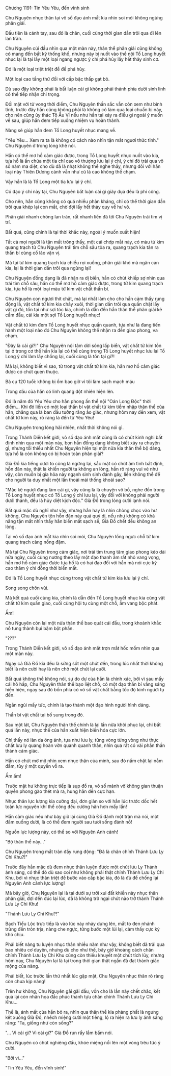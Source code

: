 




Chương 1191: Tin Yêu Yêu, đến vĩnh sinh


Chu Nguyên nhục thân tại vô số đạo ánh mắt kia nhìn soi mói không ngừng phân giải.

Đầu tiên là cánh tay, sau đó là chân, cuối cùng thời gian dần trôi qua đi lên lan tràn.

Chu Nguyên cúi đầu nhìn qua một màn này, thân thể phân giải cũng không có mang đến bất kỳ thống khổ, nhưng này bị nuốt vào thể nội Tổ Long huyết nhục lại là tại lấy một loại ngang ngược ý chí phá hủy lấy hết thảy sinh cơ.

Đó là một loại triệt triệt để để phá hủy.

Một loại cao tầng thứ đối với cấp bậc thấp gạt bỏ.

Dù sao đây không phải là bất luận cái gì không phải thánh phía dưới sinh linh có thể tiếp nhận chi trọng.

Đối mặt với tử vong thời điểm, Chu Nguyên thần sắc vẫn còn xem như bình tĩnh, trước đây hắn cũng không phải là không có làm qua loại chuẩn bị này, cho nên cũng ủy thác Tô Ấu Vi nếu như hắn tại xảy ra điều gì ngoài ý muốn về sau, giúp hắn đem tiếp xuống nhiệm vụ hoàn thành.

Nàng sẽ giúp hắn đem Tổ Long huyết nhục mang về.

"Yêu Yêu... Xem ra ta là không có cách nào nhìn tận mắt ngươi thức tỉnh." Chu Nguyên ở trong lòng khẽ nói.

Hắn có thể mơ hồ cảm giác được, trong Tổ Long huyết nhục nuốt vào kia, tựa hồ là ẩn chứa một tia chí cao vô thượng lưu lại ý chí, ý chí đó trải qua vô số năm ma diệt, cho dù đã là nhạt không thể nghe thấy, nhưng đối với hắn loại này Thiên Dương cảnh vẫn như cũ là cao không thể chạm.

Vậy hẳn là là Tổ Long một tia lưu lại ý chí.

Có đạo ý chí này tại, Chu Nguyên bất luận cái gì giãy dụa đều là phí công.

Cho nên, hắn cũng không có quá nhiều phản kháng, chỉ có thể thời gian dần trôi qua khép lại con mắt, chờ đợi lấy hết thảy quy về hư vô.

Phân giải nhanh chóng lan tràn, rất nhanh liền đã tới Chu Nguyên trái tim vị trí.

Bất quá, cũng chính là tại thời khắc này, ngoài ý muốn xuất hiện!

Tất cả mọi người là tận mắt trông thấy, một cái chớp mắt này, có màu tử kim quang trạch từ Chu Nguyên trái tim chỗ sâu tỏa ra, quang trạch kia tản ra thần bí cùng cổ lão vận vị.

Mà tại tử kim quang trạch kia chiếu rọi xuống, phân giải khó mà ngăn cản kia, lại là thời gian dần trôi qua ngừng lại!

Chu Nguyên đồng dạng là đã nhận ra dị biến, hắn có chút khiếp sợ nhìn qua trái tim chỗ sâu, hắn có thể mơ hồ cảm giác được, trong tử kim quang trạch kia, tựa hồ là một loại màu tử kim vật chất thần bí.

Chu Nguyên con ngươi thít chặt, mà lại nhất làm cho cho hắn cảm thấy rung động là, vật chất tử kim kia chảy xuôi, thời gian dần trôi qua quấn chặt lấy vật gì đó, tồn tại như sợi tóc kia, chính là dẫn đến hắn thân thể phân giải kẻ cầm đầu, cái kia một sợi Tổ Long huyết nhục!

Vật chất tử kim đem Tổ Long huyết nhục quấn quanh, tựa như là đang tiến hành một loại nào đó Chu Nguyên không thể nhận ra đến giao phong, va chạm.

"Đây là cái gì?!" Chu Nguyên nội tâm dời sông lấp biển, vật chất tử kim tồn tại ở trong cơ thể hắn kia lại có thể cùng trong Tổ Long huyết nhục lưu lại Tổ Long ý chí làm lấy chống lại, cuối cùng là tồn tại gì?!

Mà lại, không biết vì sao, từ trong vật chất tử kim kia, hắn mơ hồ cảm giác được có chút quen thuộc.

Bà cụ 120 tuổi: không bị ốm bao giờ vì tôi làm sạch mạch máu

Trong đầu của hắn có linh quang đột nhiên hiện lên.

Đó là năm đó Yêu Yêu cho hắn phong ấn thể nội "Oán Long Độc" thời điểm... Khi đó liền có một loại thần bí vật chất tử kim tiềm nhập thân thể của hắn, chẳng qua là ban đầu tưởng rằng ảo giác, nhưng hôm nay đến xem, vật chất tử kim này, rõ ràng là đến từ Yêu Yêu!

Chu Nguyên trong lòng hãi nhiên, nhất thời không nói gì.

Trong Thánh Diễn kết giới, vô số đạo ánh mắt cũng là có chút kinh nghi bất định nhìn qua một màn này, bọn hắn đồng dạng không biết xảy ra chuyện gì, nhưng tối thiểu nhất Chu Nguyên hiện tại một nửa kia thân thể bộ dáng, tựa hồ là còn không có bị hoàn toàn phân giải?

Già Đồ kia tiếng cười to cũng là ngừng lại, sắc mặt có chút âm tình bất định, hỗn đản này, thật là khiến người ta không an lòng, hắn rõ ràng vui vẻ như vậy, còn muốn bị gia hỏa này ngạnh sinh sinh đánh gãy, liền không thể để cho người ta duy nhất một lần thoải mái thống khoái sao?

"Mặc kệ ngươi đang làm cái gì, vậy cũng là là chuyện vô bổ, nghe đồn trong Tổ Long huyết nhục có Tổ Long ý chí lưu lại, vậy đối với không phải người dưới thánh, đều là hủy diệt kịch độc." Già Đồ trong lòng cười lạnh nói.

Bất quá mặc dù nghĩ như vậy, nhưng hắn hay là nhìn chòng chọc vào hư không, Chu Nguyên tên hỗn đản này quá quỷ dị, nếu như không có khả năng tận mắt nhìn thấy hắn biến mất sạch sẽ, Già Đồ chết đều không an lòng.

Tại vô số đạo ánh mắt kia nhìn soi mói, Chu Nguyên lồng ngực chỗ tử kim quang trạch càng nồng đậm.

Mà tại Chu Nguyên trong cảm giác, nơi trái tim trung tâm giao phong kéo dài nửa ngày, cuối cùng nương theo lấy một đạo thanh âm rất nhỏ vang vọng, hắn mơ hồ cảm giác được tựa hồ là có hai đạo đối với hắn mà nói cực kỳ cao thâm ý chí đồng thời biến mất.

Đó là Tổ Long huyết nhục cùng trong vật chất tử kim kia lưu lại ý chí.

Song song chôn vùi.

Mà kết quả cuối cùng kia, chính là dẫn đến Tổ Long huyết nhục kia cùng vật chất tử kim quấn giao, cuối cùng hội tụ cùng một chỗ, ầm vang bộc phát.

Ầm!

Chu Nguyên còn lại một nửa thân thể bao quát cái đầu, trong khoảnh khắc nổ tung thành bụi bặm bột phấn.

"???"

Trong Thánh Diễn kết giới, vô số đạo ánh mắt trợn mắt hốc mồm nhìn qua một màn này.

Ngay cả Già Đồ kia đều là sửng sốt một chút đến, trong lúc nhất thời không biết là nên cười hay là nên chờ một chút lại cười.

Bất quá không thể không nói, sự do dự của hắn là chính xác, bởi vì sau mấy cái hô hấp, Chu Nguyên thân thể bạo liệt chỗ, có một đạo thần bí vầng sáng hiển hiện, ngay sau đó bốn phía có vô số vật chất bằng tốc độ kinh người tụ đến.

Ngắn ngủi mấy tức, chính là tạo thành một đạo hình người hình dáng.

Thần bí vật chất tại bổ sung trong đó.

Sau một lát, Chu Nguyên thân thể chính là lại lần nữa khôi phục lại, chỉ bất quá lần này, nhục thể của hắn xuất hiện biến hóa cực lớn.

Chỉ thấy nó làn da óng ánh, tựa như lưu ly, từng vòng từng vòng như thực chất lưu ly quang hoàn vờn quanh quanh thân, nhìn qua rất có vài phần thần thánh cảm giác.

Hắn có chút mờ mịt nhìn xem nhục thân của mình, sau đó nắm chặt lại nắm đấm, tùy ý một quyền vỗ ra.

Ầm ầm!

Trước mặt hư không trực tiếp là sụp đổ ra, vô số mảnh vỡ không gian thuận quyền phong gào thét mà ra, hung hãn đến cực hạn.

Nhục thân lực lượng kia cường đại, đơn giản so với hắn lúc trước dốc hết toàn lực nguyên khí thế công đều cường hãn hơn mấy lần!

Hắn cảm giác nếu như bây giờ lại cùng Già Đồ đánh một trận mà nói, một đấm xuống dưới, là có thể đem người sau tươi sống đánh nổ!

Nguồn lực lượng này, có thể so với Nguyên Anh cảnh!

"Bộ thân thể này..."

Chu Nguyên trong mắt tràn đầy rung động: "Đã là chân chính Thánh Lưu Ly Chi Khu?!"

Trước đây hắn mặc dù đem nhục thân luyện được một chút lưu Ly Thánh ánh sáng, có thể đó dù sao coi như không phải thật chính Thánh Lưu Ly Chi Khu, bởi vì nhục thân triệt để bước vào cấp bậc kia, đó là đủ để chống lại Nguyên Anh cảnh lực lượng!

Mà bây giờ, Chu Nguyên lại là tại dưới sự trời xui đất khiến này nhục thân phân giải, đợi đến đúc lại lúc, đã là không trở ngại chút nào trở thành Thánh Lưu Ly Chi Khu!

"Thánh Lưu Ly Chi Khu?!"

Bạch Tiểu Lộc trực tiếp là vào lúc này nhảy dựng lên, mắt to đen nhánh trừng đến tròn trịa, nàng che ngực, từng bước một lùi lại, cảm thấy cực kỳ khó chịu.

Phải biết nàng tu luyện nhục thân nhiều năm như vậy, không biết đã trải qua bao nhiêu cơ duyên, nhưng dù cho như thế, bây giờ khoảng cách chân chính Thánh Lưu Ly Chi Khu cũng còn thiếu khuyết một chút tích lũy, nhưng hôm nay, Chu Nguyên lại là tại trong thời gian thật ngắn đã đạt thành giấc mộng của nàng.

Phải biết, lúc trước lần thứ nhất lúc gặp mặt, Chu Nguyên nhục thân rõ ràng còn chưa kịp nàng!

Trên hư không, Chu Nguyên gãi gãi đầu, vốn cho là lần này chết chắc, kết quả lại còn nhân họa đắc phúc thành tựu chân chính Thánh Lưu Ly Chi Khu...

Thế là, ánh mắt của hắn bỏ ra, nhìn qua thân thể kia phảng phất là ngưng kết xuống Già Đồ, nhếch miệng cười một tiếng, lộ ra hiện ra lưu ly ánh sáng răng: "Ta, giống như còn sống?"

"... Vì cái gì? Vì cái gì?" Già Đồ run rẩy lẩm bẩm nói.

Chu Nguyên có chút nghiêng đầu, khóe miệng nổi lên một vòng trêu tức ý cười.

"Bởi vì..."

"Tin Yêu Yêu, đến vĩnh sinh!"




